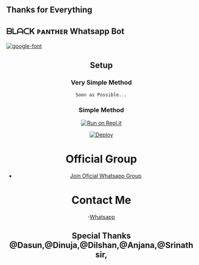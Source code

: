 ## Thanks for Everything 
## ᗷᒪᗩᑕK ᴩᴀɴᴛʜᴇʀ Whatsapp Bot

<a href="https://github.com/BlackPanther-svg/Black-Panther-v1.0.0"><img src="https://i.ibb.co/yQBM4yx/wp1869937.png" alt="google-font" border="0"></a>
<div align="center">

 ## Setup

### Very Simple Method

`Soon as Possible...`

### Simple Method

[![Run on Repl.it](https://repl.it/badge/github/quiec/whatsAlfa)](https://replit.com/@BlackPanther-sv/Black-Panther-QR)

[![Deploy](https://www.herokucdn.com/deploy/button.svg)](https://heroku.com/deploy?template=https://github.com/phaticusthiccy/WhatsAsenaDuplicated)

# Official Group

- [Join Oficial Whatsapp Group](https://chat.whatsapp.com/LWOdea4zvErAHkLNuAQkoP)

# Contact Me

-[Whatsapp](https://wa.me/94741671668?text_Hi🤟)

## Special Thanks @Dasun,@Dinuja,@Dilshan,@Anjana,@Srinath sir,


